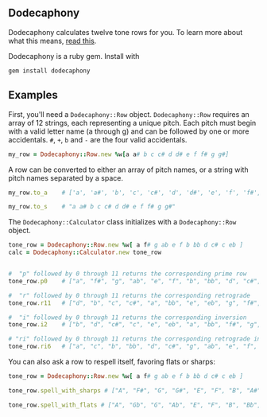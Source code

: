 Dodecaphony
-----------

Dodecaphony calculates twelve tone rows for
you. To learn more about what this means, [read
this](http://www.tufts.edu/~mdevoto/12TonePrimer.pdf).

Dodecaphony is a ruby gem. Install with
```
gem install dodecaphony
```

Examples
---

First, you'll need a `Dodecaphony::Row` object. `Dodecaphony::Row`
requires an array of 12 strings, each representing a unique pitch. Each
pitch must begin with a valid letter name (a through g) and can be
followed by one or more accidentals. `#`, `+`, `b` and `-` are the four
valid accidentals.

```ruby
my_row = Dodecaphony::Row.new %w[a a# b c c# d d# e f f# g g#]
```
A row can be converted to either an array of pitch names, or a string with
pitch names separated by a space.
```ruby
my_row.to_a    # ['a', 'a#', 'b', 'c', 'c#', 'd', 'd#', 'e', 'f', 'f#', 'g', 'g#']

my_row.to_s    # "a a# b c c# d d# e f f# g g#"
```
The `Dodecaphony::Calculator` class initializes with a `Dodecaphony::Row`
object.
```ruby
tone_row = Dodecaphony::Row.new %w[ a f# g ab e f b bb d c# c eb ]
calc = Dodecaphony::Calculator.new tone_row
```

```ruby

#  "p" followed by 0 through 11 returns the corresponding prime row
tone_row.p0    # ["a", "f#", "g", "ab", "e", "f", "b", "bb", "d", "c#", "c", "eb"]

#  "r" followed by 0 through 11 returns the corresponding retrograde
tone_row.r11   # ["d", "b", "c", "c#", "a", "bb", "e", "eb", "g", "f#", "f", "ab"]

#  "i" followed by 0 through 11 returns the corresponding inversion
tone_row.i2    # ["b", "d", "c#", "c", "e", "eb", "a", "bb", "f#", "g", "ab", "f"]

# "ri" followed by 0 through 11 returns the corresponding retrograde inversion
tone_row.ri6   # ["a", "c", "b", "bb", "d", "c#", "g", "ab", "e", "f", "f#", "eb"]
```

You can also ask a row to respell itself, favoring flats or sharps:
```ruby
tone_row = Dodecaphony::Row.new %w[ a f# g ab e f b bb d c# c eb ]

tone_row.spell_with_sharps # ["A", "F#", "G", "G#", "E", "F", "B", "A#", "D", "C#", "C", "D#"]

tone_row.spell_with_flats # ["A", "Gb", "G", "Ab", "E", "F", "B", "Bb", "D", "Db", "C", "Eb"]
```


